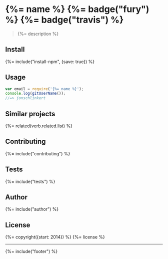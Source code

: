 # {%= name %} {%= badge("fury") %} {%= badge("travis") %} 

> {%= description %}

## Install

{%= include("install-npm", {save: true}) %}

## Usage

```js
var email = require('{%= name %}');
console.log(gitUserName());
//=> jonschlinkert
```

## Similar projects
{%= related(verb.related.list) %}

## Contributing
{%= include("contributing") %}

## Tests
{%= include("tests") %}

## Author
{%= include("author") %}

## License
{%= copyright({start: 2014}) %}
{%= license %}

***

{%= include("footer") %}
